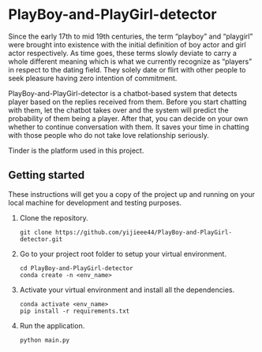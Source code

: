 # PlayBoy-and-PlayGirl-detector

Since the early 17th to mid 19th centuries, the term “playboy” and “playgirl” were brought into existence with the initial definition of boy actor and girl actor respectively. As time goes, these terms slowly deviate to carry a whole different meaning which is what we currently recognize as “players” in respect to the dating field. They solely date or flirt with other people to seek pleasure having zero intention of commitment.

PlayBoy-and-PlayGirl-detector is a chatbot-based system that detects player based on the replies received from them. Before you start chatting with them, let the chatbot takes over and the system will predict the probability of them being a player. After that, you can decide on your own whether to continue conversation with them. It saves your time in chatting with those people who do not take love relationship seriously.

Tinder is the platform used in this project.


## Getting started
These instructions will get you a copy of the project up and running on your local machine for development and testing purposes.
1. Clone the repository.

    ```
    git clone https://github.com/yijieee44/PlayBoy-and-PlayGirl-detector.git
    ```
2. Go to your project root folder to setup your virtual environment. 
    ```
    cd PlayBoy-and-PlayGirl-detector
    conda create -n <env_name>
    ```
3. Activate your virtual environment and install all the dependencies.
    ```
    conda activate <env_name>
    pip install -r requirements.txt
    ```
4. Run the application.
    ```
    python main.py
    ```
